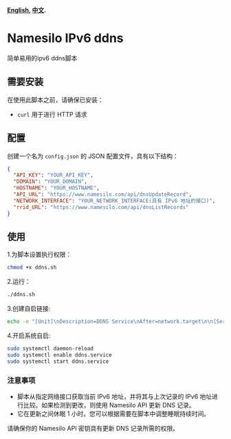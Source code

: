 **[English](README.md), [中文](README_zh.md).**
# Namesilo IPv6 ddns

简单易用的ipv6 ddns脚本

## 需要安装

在使用此脚本之前，请确保已安装：

- `curl` 用于进行 HTTP 请求

## 配置

创建一个名为 `config.json` 的 JSON 配置文件，具有以下结构：

```json
{
  "API_KEY": "YOUR_API_KEY",
  "DOMAIN": "YOUR_DOMAIN",
  "HOSTNAME": "YOUR_HOSTNAME",
  "API_URL": "https://www.namesilo.com/api/dnsUpdateRecord",
  "NETWORK_INTERFACE": "YOUR_NETWORK_INTERFACE(具有 IPv6 地址的接口)",
  "rrid_URL": "https://www.namesilo.com/api/dnsListRecords"
}
```
## 使用
1.为脚本设置执行权限：
```bash
chmod +x ddns.sh
```
2.运行：
```bash
./ddns.sh
```

3.创建自启链接:
```bash
echo -e "[Unit]\nDescription=DDNS Service\nAfter=network.target\n\n[Service]\nType=simple\nExecStart=$(pwd)/ddns.sh\nWorkingDirectory=$(pwd)\nRestart=always\nUser=root\nGroup=root\n\n[Install]\nWantedBy=multi-user.target" | sudo tee /etc/systemd/system/ddns.service > /dev/null
```

4.开启系统自启:

```bash
sudo systemctl daemon-reload
sudo systemctl enable ddns.service
sudo systemctl start ddns.service
```

### 注意事项
- 脚本从指定网络接口获取当前 IPv6 地址，并将其与上次记录的 IPv6 地址进行比较。如果检测到更改，则使用 Namesilo API 更新 DNS 记录。
- 它在更新之间休眠 1 小时。您可以根据需要在脚本中调整睡眠持续时间。

请确保你的 Namesilo API 密钥具有更新 DNS 记录所需的权限。

